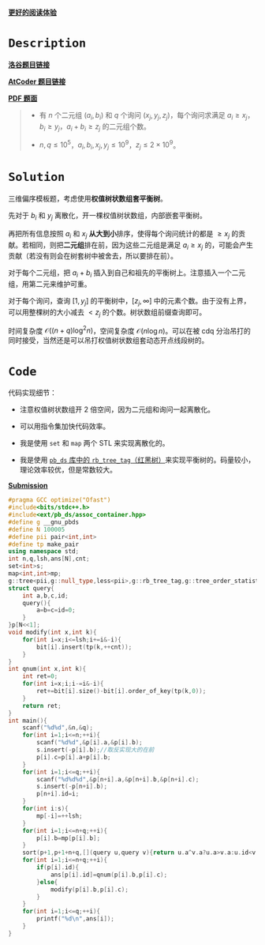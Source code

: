 **[更好的阅读体验](https://www.cnblogs.com/MnZnOIerLzy/articles/17205561.html)**

# $\texttt{Description}$

**[洛谷题目链接](https://www.luogu.com.cn/problem/AT_joisc2019_a "洛谷题目链接")**

**[AtCoder 题目链接](https://atcoder.jp/contests/joisc2019/tasks/joisc2019_a "AtCoder 题目链接")**

**[PDF 题面](https://www.ioi-jp.org/camp/2019/2019-sp-tasks/day1/examination.pdf "PDF 题面")**

> - 有 $n$ 个二元组 $(a_i,b_i)$ 和 $q$ 个询问 $(x_j,y_j,z_j)$，每个询问求满足 $a_i\ge x_j$，$b_i\ge y_j$，$a_i+b_i\ge z_j$ 的二元组个数。
>
>- $n,q\le 10^5$，$a_i,b_i,x_j,y_j\le 10^9$，$z_j\le 2\times 10^9$。

# $\texttt{Solution}$

三维偏序模板题，考虑使用**权值树状数组套平衡树**。

先对于 $b_i$ 和 $y_j$ 离散化，开一棵权值树状数组，内部嵌套平衡树。

再把所有信息按照 $a_i$ 和 $x_j$ **从大到小**排序，使得每个询问统计的都是 $\ge x_j$ 的贡献。若相同，则把**二元组**排在前，因为这些二元组是满足 $a_i\ge x_j$ 的，可能会产生贡献（若没有则会在树套树中被舍去，所以要排在前）。

对于每个二元组，把 $a_i+b_i$ 插入到自己和祖先的平衡树上。注意插入一个二元组，用第二元来维护可重。

对于每个询问，查询 $[1,y_j]$ 的平衡树中，$[z_j,\infty]$ 中的元素个数。由于没有上界，可以用整棵树的大小减去 $<z_j$ 的个数。树状数组前缀查询即可。

时间复杂度 $\mathcal{O}((n+q)\log^2n)$，空间复杂度 $\mathcal{O}(n\log n)$。可以在被 cdq 分治吊打的同时接受，当然还是可以吊打权值树状数组套动态开点线段树的。

# $\texttt{Code}$

代码实现细节：

- 注意权值树状数组开 $2$ 倍空间，因为二元组和询问一起离散化。

- 可以用指令集加快代码效率。

- 我是使用 `set` 和 `map` 两个 STL 来实现离散化的。

- 我是使用 [`pb_ds` 库中的 `rb_tree_tag`（红黑树）](https://oi.wiki/lang/pb-ds/tree/ "`pb_ds`")来实现平衡树的。码量较小，理论效率较优，但是常数较大。


**[Submission](https://atcoder.jp/contests/joisc2019/submissions/39580060 "Submission")**

```cpp
#pragma GCC optimize("Ofast")
#include<bits/stdc++.h>
#include<ext/pb_ds/assoc_container.hpp>
#define g __gnu_pbds
#define N 100005
#define pii pair<int,int>
#define tp make_pair
using namespace std;
int n,q,lsh,ans[N],cnt;
set<int>s;
map<int,int>mp;
g::tree<pii,g::null_type,less<pii>,g::rb_tree_tag,g::tree_order_statistics_node_update>bit[N<<1];
struct query{
    int a,b,c,id;
    query(){
        a=b=c=id=0;
    }
}p[N<<1];
void modify(int x,int k){
    for(int i=x;i<=lsh;i+=i&-i){
        bit[i].insert(tp(k,++cnt));
    }
}
int qnum(int x,int k){
    int ret=0;
    for(int i=x;i;i-=i&-i){
        ret+=bit[i].size()-bit[i].order_of_key(tp(k,0));
    }
    return ret;
}
int main(){
    scanf("%d%d",&n,&q);
    for(int i=1;i<=n;++i){
        scanf("%d%d",&p[i].a,&p[i].b);
        s.insert(-p[i].b);//取反实现大的在前
        p[i].c=p[i].a+p[i].b;
    }
    for(int i=1;i<=q;++i){
        scanf("%d%d%d",&p[n+i].a,&p[n+i].b,&p[n+i].c);
        s.insert(-p[n+i].b);
        p[n+i].id=i;
    }
    for(int i:s){
        mp[-i]=++lsh;
    }
    for(int i=1;i<=n+q;++i){
        p[i].b=mp[p[i].b];
    }
    sort(p+1,p+1+n+q,[](query u,query v){return u.a^v.a?u.a>v.a:u.id<v.id;});
    for(int i=1;i<=n+q;++i){
        if(p[i].id){
            ans[p[i].id]=qnum(p[i].b,p[i].c);
        }else{
            modify(p[i].b,p[i].c);
        }
    }
    for(int i=1;i<=q;++i){
        printf("%d\n",ans[i]);
    }
}
```